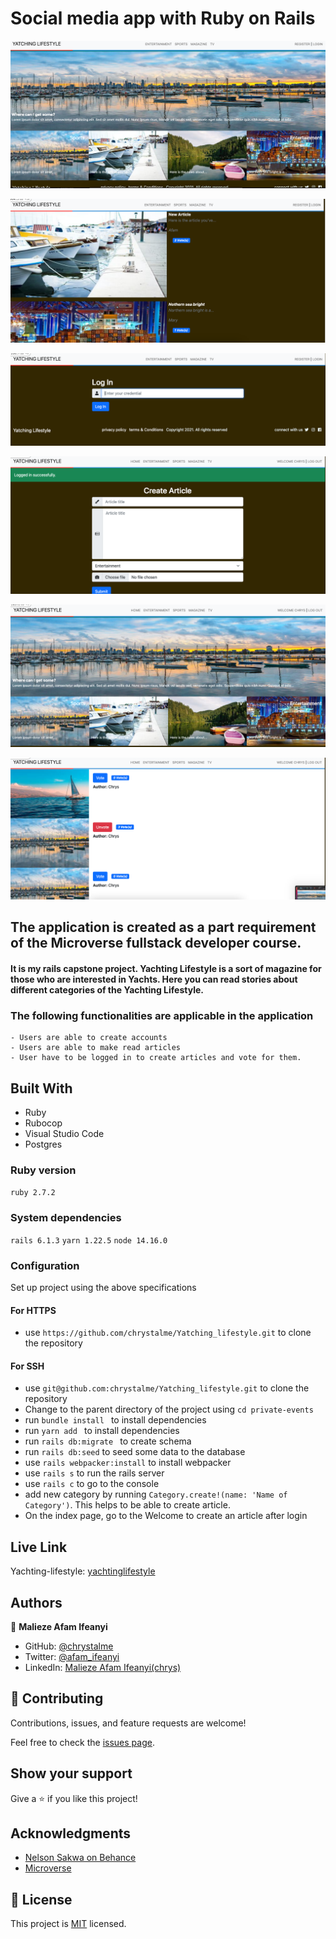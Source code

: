 # Social media app with Ruby on Rails

![screenshot](./app/assets/images/Screenshot-2.png)

![screenshot](./app/assets/images/Screenshot-3.png)

![screenshot](./app/assets/images/Screenshot-4.png)

![screenshot](./app/assets/images/Screenshot-5.png)

![screenshot](./app/assets/images/Screenshot-6.png)

![screenshot](./app/assets/images/Screenshot-7.png)

## The application is created as a part requirement of the Microverse fullstack developer course.

#### It is my rails capstone project. Yachting Lifestyle is a sort of magazine for those who are interested in Yachts. Here you can read stories about different categories of the Yachting Lifestyle.

### The following functionalities are applicable in the application

    - Users are able to create accounts
    - Users are able to make read articles
    - User have to be logged in to create articles and vote for them.

## Built With

- Ruby
- Rubocop
- Visual Studio Code
- Postgres

### Ruby version

`ruby 2.7.2`

### System dependencies

`rails 6.1.3`
`yarn 1.22.5`
`node 14.16.0`

### Configuration

Set up project using the above specifications

#### For HTTPS

- use `https://github.com/chrystalme/Yatching_lifestyle.git` to clone the repository

#### For SSH

- use `git@github.com:chrystalme/Yatching_lifestyle.git` to clone the repository
- Change to the parent directory of the project using
  `cd private-events`
- run `bundle install ` to install dependencies
- run `yarn add ` to install dependencies
- run `rails db:migrate ` to create schema
- run `rails db:seed` to seed some data to the database
- use `rails webpacker:install` to install webpacker
- use `rails s` to run the rails server
- use `rails c` to go to the console
- add new category by running `Category.create!(name: 'Name of Category')`. This helps to be able to create article.
- On the index page, go to the Welcome <username> to create an article after login

## Live Link
Yachting-lifestyle: [yachtinglifestyle](http://yachting-lifestyle.herokuapp.com/)

## Authors

👤 **Malieze Afam Ifeanyi**

- GitHub: [@chrystalme](https://github.com/chrystalme)
- Twitter: [@afam_ifeanyi](https://twitter.com/afam_ifeanyi)
- LinkedIn: [Malieze Afam Ifeanyi(chrys)](https://linkedin.com/afam-chrys)

## 🤝 Contributing

Contributions, issues, and feature requests are welcome!

Feel free to check the [issues page](https://github.com/chrystalme/Yatching_lifestyle/issues).

## Show your support

Give a ⭐️ if you like this project!

## Acknowledgments

- [Nelson Sakwa on Behance](https://www.behance.net/sakwadesignstudio)
- [Microverse](https://microverse.com)

## 📝 License

This project is [MIT](https://mit-license.org/) licensed.
